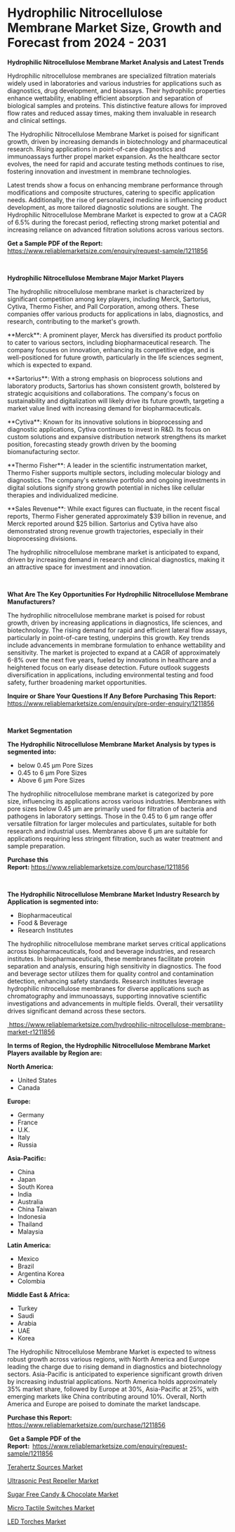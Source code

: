 <p><h1>Hydrophilic Nitrocellulose Membrane Market Size, Growth and Forecast from 2024 - 2031</h1></p><p><strong>Hydrophilic Nitrocellulose Membrane Market Analysis and Latest Trends</strong></p>
<p><p>Hydrophilic nitrocellulose membranes are specialized filtration materials widely used in laboratories and various industries for applications such as diagnostics, drug development, and bioassays. Their hydrophilic properties enhance wettability, enabling efficient absorption and separation of biological samples and proteins. This distinctive feature allows for improved flow rates and reduced assay times, making them invaluable in research and clinical settings.</p><p>The Hydrophilic Nitrocellulose Membrane Market is poised for significant growth, driven by increasing demands in biotechnology and pharmaceutical research. Rising applications in point-of-care diagnostics and immunoassays further propel market expansion. As the healthcare sector evolves, the need for rapid and accurate testing methods continues to rise, fostering innovation and investment in membrane technologies.</p><p>Latest trends show a focus on enhancing membrane performance through modifications and composite structures, catering to specific application needs. Additionally, the rise of personalized medicine is influencing product development, as more tailored diagnostic solutions are sought. The Hydrophilic Nitrocellulose Membrane Market is expected to grow at a CAGR of 6.5% during the forecast period, reflecting strong market potential and increasing reliance on advanced filtration solutions across various sectors.</p></p>
<p><strong>Get a Sample PDF of the Report:&nbsp;</strong> <a href="https://www.reliablemarketsize.com/enquiry/request-sample/1211856?utm_campaign=1845&utm_medium=2&utm_source=Github&utm_content=ia&utm_term=17122024&utm_id=hydrophilic-nitrocellulose-membrane">https://www.reliablemarketsize.com/enquiry/request-sample/1211856</a></p>
<p>&nbsp;</p>
<p><strong>Hydrophilic Nitrocellulose Membrane Major Market Players</strong></p>
<p><p>The hydrophilic nitrocellulose membrane market is characterized by significant competition among key players, including Merck, Sartorius, Cytiva, Thermo Fisher, and Pall Corporation, among others. These companies offer various products for applications in labs, diagnostics, and research, contributing to the market's growth.</p><p>**Merck**: A prominent player, Merck has diversified its product portfolio to cater to various sectors, including biopharmaceutical research. The company focuses on innovation, enhancing its competitive edge, and is well-positioned for future growth, particularly in the life sciences segment, which is expected to expand.</p><p>**Sartorius**: With a strong emphasis on bioprocess solutions and laboratory products, Sartorius has shown consistent growth, bolstered by strategic acquisitions and collaborations. The company's focus on sustainability and digitalization will likely drive its future growth, targeting a market value lined with increasing demand for biopharmaceuticals.</p><p>**Cytiva**: Known for its innovative solutions in bioprocessing and diagnostic applications, Cytiva continues to invest in R&D. Its focus on custom solutions and expansive distribution network strengthens its market position, forecasting steady growth driven by the booming biomanufacturing sector.</p><p>**Thermo Fisher**: A leader in the scientific instrumentation market, Thermo Fisher supports multiple sectors, including molecular biology and diagnostics. The company's extensive portfolio and ongoing investments in digital solutions signify strong growth potential in niches like cellular therapies and individualized medicine.</p><p>**Sales Revenue**: While exact figures can fluctuate, in the recent fiscal reports, Thermo Fisher generated approximately $39 billion in revenue, and Merck reported around $25 billion. Sartorius and Cytiva have also demonstrated strong revenue growth trajectories, especially in their bioprocessing divisions.</p><p>The hydrophilic nitrocellulose membrane market is anticipated to expand, driven by increasing demand in research and clinical diagnostics, making it an attractive space for investment and innovation.</p></p>
<p>&nbsp;</p>
<p><strong>What Are The Key Opportunities For Hydrophilic Nitrocellulose Membrane Manufacturers?</strong></p>
<p><p>The hydrophilic nitrocellulose membrane market is poised for robust growth, driven by increasing applications in diagnostics, life sciences, and biotechnology. The rising demand for rapid and efficient lateral flow assays, particularly in point-of-care testing, underpins this growth. Key trends include advancements in membrane formulation to enhance wettability and sensitivity. The market is projected to expand at a CAGR of approximately 6-8% over the next five years, fueled by innovations in healthcare and a heightened focus on early disease detection. Future outlook suggests diversification in applications, including environmental testing and food safety, further broadening market opportunities.</p></p>
<p><strong>Inquire or Share Your Questions If Any Before Purchasing This Report:</strong> <a href="https://www.reliablemarketsize.com/enquiry/pre-order-enquiry/1211856?utm_campaign=1845&utm_medium=2&utm_source=Github&utm_content=ia&utm_term=17122024&utm_id=hydrophilic-nitrocellulose-membrane">https://www.reliablemarketsize.com/enquiry/pre-order-enquiry/1211856</a></p>
<p>&nbsp;</p>
<p><strong>Market Segmentation</strong></p>
<p><strong>The Hydrophilic Nitrocellulose Membrane Market Analysis by types is segmented into:</strong></p>
<p><ul><li>below 0.45 µm Pore Sizes</li><li>0.45 to 6 µm Pore Sizes</li><li>Above 6 µm Pore Sizes</li></ul></p>
<p><p>The hydrophilic nitrocellulose membrane market is categorized by pore size, influencing its applications across various industries. Membranes with pore sizes below 0.45 µm are primarily used for filtration of bacteria and pathogens in laboratory settings. Those in the 0.45 to 6 µm range offer versatile filtration for larger molecules and particulates, suitable for both research and industrial uses. Membranes above 6 µm are suitable for applications requiring less stringent filtration, such as water treatment and sample preparation.</p></p>
<p><strong>Purchase this Report:&nbsp;</strong><a href="https://www.reliablemarketsize.com/purchase/1211856?utm_campaign=1845&utm_medium=2&utm_source=Github&utm_content=ia&utm_term=17122024&utm_id=hydrophilic-nitrocellulose-membrane">https://www.reliablemarketsize.com/purchase/1211856</a></p>
<p>&nbsp;</p>
<p><strong>The Hydrophilic Nitrocellulose Membrane Market Industry Research by Application is segmented into:</strong></p>
<p><ul><li>Biopharmaceutical</li><li>Food & Beverage</li><li>Research Institutes</li></ul></p>
<p><p>The hydrophilic nitrocellulose membrane market serves critical applications across biopharmaceuticals, food and beverage industries, and research institutes. In biopharmaceuticals, these membranes facilitate protein separation and analysis, ensuring high sensitivity in diagnostics. The food and beverage sector utilizes them for quality control and contamination detection, enhancing safety standards. Research institutes leverage hydrophilic nitrocellulose membranes for diverse applications such as chromatography and immunoassays, supporting innovative scientific investigations and advancements in multiple fields. Overall, their versatility drives significant demand across these sectors.</p></p>
<p><a href="https://www.reliablemarketsize.com/hydrophilic-nitrocellulose-membrane-market-r1211856?utm_campaign=1845&utm_medium=2&utm_source=Github&utm_content=ia&utm_term=17122024&utm_id=hydrophilic-nitrocellulose-membrane">&nbsp;https://www.reliablemarketsize.com/hydrophilic-nitrocellulose-membrane-market-r1211856</a></p>
<p><strong>In terms of Region, the Hydrophilic Nitrocellulose Membrane Market Players available by Region are:</strong></p>
<p>
    <p> <strong> North America: </strong>
        <ul>
            <li>United States</li>
            <li>Canada</li>
        </ul>
        </p> 
    <p> <strong> Europe: </strong>
        <ul>
            <li>Germany</li>
            <li>France</li>
            <li>U.K.</li>
            <li>Italy</li>
            <li>Russia</li>
        </ul>
        </p> 
    <p> <strong> Asia-Pacific: </strong>
        <ul>
            <li>China</li>
            <li>Japan</li>
            <li>South Korea</li>
            <li>India</li>
            <li>Australia</li>
            <li>China Taiwan</li>
            <li>Indonesia</li>
            <li>Thailand</li>
            <li>Malaysia</li>
        </ul>
        </p> 
    <p> <strong> Latin America: </strong>
        <ul>
            <li>Mexico</li>
            <li>Brazil</li>
            <li>Argentina Korea</li>
            <li>Colombia</li>
        </ul>
        </p> 
    <p> <strong> Middle East & Africa: </strong>
        <ul>
            <li>Turkey</li>
            <li>Saudi</li>
            <li>Arabia</li>
            <li>UAE</li>
            <li>Korea</li>
        </ul>
    </p>
    </p>
<p><p>The Hydrophilic Nitrocellulose Membrane Market is expected to witness robust growth across various regions, with North America and Europe leading the charge due to rising demand in diagnostics and biotechnology sectors. Asia-Pacific is anticipated to experience significant growth driven by increasing industrial applications. North America holds approximately 35% market share, followed by Europe at 30%, Asia-Pacific at 25%, with emerging markets like China contributing around 10%. Overall, North America and Europe are poised to dominate the market landscape.</p></p>
<p><strong>Purchase this Report: </strong><a href="https://www.reliablemarketsize.com/purchase/1211856?utm_campaign=1845&utm_medium=2&utm_source=Github&utm_content=ia&utm_term=17122024&utm_id=hydrophilic-nitrocellulose-membrane">https://www.reliablemarketsize.com/purchase/1211856</a></p>
<p>&nbsp;<strong>Get a Sample PDF of the Report:&nbsp;&nbsp;</strong><a href="https://www.reliablemarketsize.com/enquiry/request-sample/1211856?utm_campaign=1845&utm_medium=2&utm_source=Github&utm_content=ia&utm_term=17122024&utm_id=hydrophilic-nitrocellulose-membrane">https://www.reliablemarketsize.com/enquiry/request-sample/1211856</a></p>
<p><strong></strong></p>
<p><p><a href="https://github.com/RickHolmes3/Market-Research-Report-List-7/blob/main/terahertz-sources-market.md?utm_campaign=1845&utm_medium=2&utm_source=Github&utm_content=ia&utm_term=17122024&utm_id=hydrophilic-nitrocellulose-membrane">Terahertz Sources Market</a></p><p><a href="https://www.linkedin.com/pulse/ultrasonic-pest-repeller-market-research-report-industry-growth-rw3tf?utm_campaign=1845&utm_medium=2&utm_source=Github&utm_content=ia&utm_term=17122024&utm_id=hydrophilic-nitrocellulose-membrane">Ultrasonic Pest Repeller Market</a></p><p><a href="https://www.linkedin.com/pulse/comprehensive-report-sugar-free-candy-chocolate-market-gszuc?utm_campaign=1845&utm_medium=2&utm_source=Github&utm_content=ia&utm_term=17122024&utm_id=hydrophilic-nitrocellulose-membrane">Sugar Free Candy & Chocolate Market</a></p><p><a href="https://www.linkedin.com/pulse/market-growth-revenue-projections-micro-tactile-switches-industry-ittkc?utm_campaign=1845&utm_medium=2&utm_source=Github&utm_content=ia&utm_term=17122024&utm_id=hydrophilic-nitrocellulose-membrane">Micro Tactile Switches Market</a></p><p><a href="https://www.linkedin.com/pulse/led-torches-market-predictions-taking-consideration-size-trends-ecngf?utm_campaign=1845&utm_medium=2&utm_source=Github&utm_content=ia&utm_term=17122024&utm_id=hydrophilic-nitrocellulose-membrane">LED Torches Market</a></p></p>